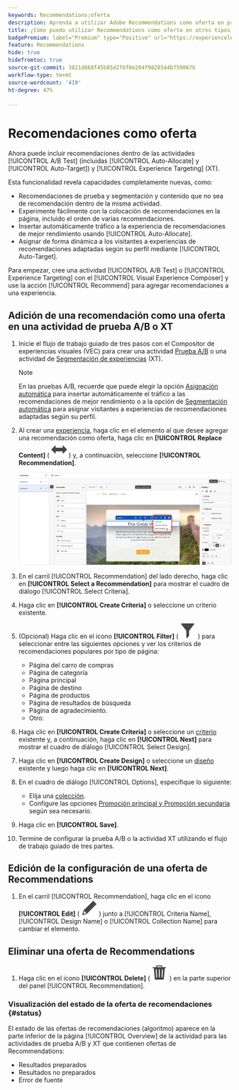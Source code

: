 ```yaml
---
keywords: Recommendations;oferta
description: Aprenda a utilizar Adobe Recommendations como oferta en pruebas A/B (incluida la Asignación automática y la Segmentación automática) y en actividades de direccionamiento de experiencias (XT).
title: ¿Cómo puedo utilizar Recommendations como oferta en otros tipos de actividades?
badgePremium: label="Premium" type="Positive" url="https://experienceleague.adobe.com/docs/target/using/introduction/intro.html?lang=es#premium newtab=true" tooltip="Consulte qué se incluye en Target Premium."
feature: Recommendations
hide: true
hidefromtoc: true
source-git-commit: 3821d868f45b85d2f6f0e204f9828544b759067b
workflow-type: tm+mt
source-wordcount: '419'
ht-degree: 47%

---
```


# Recomendaciones como oferta

Ahora puede incluir recomendaciones dentro de las actividades [!UICONTROL A/B Test] (incluidas [!UICONTROL Auto-Allocate] y [!UICONTROL Auto-Target]) y [!UICONTROL Experience Targeting] (XT).

Esta funcionalidad revela capacidades completamente nuevas, como:

* Recomendaciones de prueba y segmentación y contenido que no sea de recomendación dentro de la misma actividad.
* Experimente fácilmente con la colocación de recomendaciones en la página, incluido el orden de varias recomendaciones.
* Insertar automáticamente tráfico a la experiencia de recomendaciones de mejor rendimiento usando [!UICONTROL Auto-Allocate].
* Asignar de forma dinámica a los visitantes a experiencias de recomendaciones adaptadas según su perfil mediante [!UICONTROL Auto-Target].

Para empezar, cree una actividad [!UICONTROL A/B Test] o [!UICONTROL Experience Targeting] con el [!UICONTROL Visual Experience Composer] y use la acción [!UICONTROL Recommend] para agregar recomendaciones a una experiencia.

## Adición de una recomendación como una oferta en una actividad de prueba A/B o XT

1. Inicie el flujo de trabajo guiado de tres pasos con el Compositor de experiencias visuales (VEC) para crear una actividad [Prueba A/B](/help/main/c-activities/t-test-ab/t-test-create-ab/test-create-ab.md) o una actividad de [Segmentación de experiencias](/help/main/c-activities/t-experience-target/t-xt-create/xt-create.md) (XT).

   >[!NOTE]
   >
   >En las pruebas A/B, recuerde que puede elegir la opción [Asignación automática](/help/main/c-activities/automated-traffic-allocation/automated-traffic-allocation.md) para insertar automáticamente el tráfico a las recomendaciones de mejor rendimiento o a la opción de [Segmentación automática](/help/main/c-activities/auto-target/auto-target-to-optimize.md) para asignar visitantes a experiencias de recomendaciones adaptadas según su perfil.

1. Al crear una [experiencia](/help/main/c-experiences/c-visual-experience-composer/viztarget-options.md), haga clic en el elemento al que desee agregar una recomendación como oferta, haga clic en **[!UICONTROL Replace Content]** ( ![Icono Reemplazar contenido](/help/main/assets/icons/Switch.svg) ) y, a continuación, seleccione **[!UICONTROL Recommendation]**.

   ![Inserción de recomendación como oferta](/help/main/c-recommendations/t-create-recs-activity/assets/recs-as-offer.png)

1. En el carril [!UICONTROL Recommendation] del lado derecho, haga clic en **[!UICONTROL Select a Recommendation]** para mostrar el cuadro de diálogo [!UICONTROL Select Criteria].

1. Haga clic en **[!UICONTROL Create Criteria]** o seleccione un criterio existente.

1. (Opcional) Haga clic en el icono **[!UICONTROL Filter]** ( ![Icono de filtro](/help/main/assets/icons/Filter.svg) ) para seleccionar entre las siguientes opciones y ver los criterios de recomendaciones populares por tipo de página:

   * Página del carro de compras
   * Página de categoría
   * Página principal
   * Página de destino
   * Página de productos
   * Página de resultados de búsqueda
   * Página de agradecimiento.
   * Otro:

1. Haga clic en **[!UICONTROL Create Criteria]** o seleccione un [criterio](/help/main/c-recommendations/c-algorithms/algorithms.md) existente y, a continuación, haga clic en **[!UICONTROL Next]** para mostrar el cuadro de diálogo [!UICONTROL Select Design].

1. Haga clic en **[!UICONTROL Create Design]** o seleccione un [diseño](/help/main/c-recommendations/c-design-overview/design-overview.md) existente y luego haga clic en **[!UICONTROL &#x200B; Next]**.

1. En el cuadro de diálogo [!UICONTROL Options], especifique lo siguiente:

   * Elija una [colección](/help/main/c-recommendations/c-products/collections.md).
   * Configure las opciones [Promoción principal y Promoción secundaria](/help/main/c-recommendations/t-create-recs-activity/adding-promotions.md) según sea necesario.

1. Haga clic en **[!UICONTROL Save]**.
1. Termine de configurar la prueba A/B o la actividad XT utilizando el flujo de trabajo guiado de tres partes.

## Edición de la configuración de una oferta de Recommendations

1. En el carril [!UICONTROL Recommendation], haga clic en el icono **[!UICONTROL Edit]** ( ![Editar icono](/help/main/assets/icons/Edit.svg) ) junto a [!UICONTROL Criteria Name], [!UICONTROL Design Name] o [!UICONTROL Collection Name] para cambiar el elemento.

## Eliminar una oferta de Recommendations

1. Haga clic en el icono **[!UICONTROL Delete]** ( ![Eliminar icono](/help/main/assets/icons/Delete.svg) ) en la parte superior del panel [!UICONTROL Recommendation].

### Visualización del estado de la oferta de recomendaciones {#status}

El estado de las ofertas de recomendaciones (algoritmo) aparece en la parte inferior de la página [!UICONTROL Overview] de la actividad para las actividades de prueba A/B y XT que contienen ofertas de Recommendations:

* Resultados preparados
* Resultados no preparados
* Error de fuente
